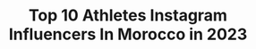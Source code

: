 ---
title: Top 10 Athletes Instagram Influencers In Morocco in 2023
description: >-
  Find top athletes Instagram influencers in Morocco in 2023. Most popular hashtags: #lifestyle #morocco #life #love.
platform: Instagram
hits: 11
text_top: Identify the best Instagram influencers on inBeat.
text_bottom: Our database aggregates 11 Instagram influencers like this in Morocco for you to collaborate.
profiles:
  - username: "nermine.jammazi"
    fullname: >-
      MINA🧿
    bio: >-
      Athlète 🏃‍♀️🏅🇹🇳 Hammametoise🌸 Snapchat : nermine_jammazi 👻
    location: "Morocco"
    followers: 99346
    engagement: 112
    commentsToLikes: 0.018092
    id: ckaory2qnpabs0i789bts64in
    verified: false
    hashtags: "#concours, #instagram, #giveaway, #concoursinstagram"
  - username: "masaudsand8"
    fullname: >-
      SAND ALWARFALI
    bio: >-
      International player & Raja club athlete player.
    location: "Morocco"
    followers: 213222
    engagement: 987
    commentsToLikes: 0.004689
    id: ck0tzn926qzxk0i19tltcf1vf
    verified: false
    hashtags: "#kingbackhome, #kingtalk, #trainingday, #bigluv"
  - username: "anouariraoui"
    fullname: >-
      THE IRAOUI🇲🇦
    bio: >-
      -DIE WITH MEMORIES,NOT DREAMS💎 •Pro Calisthenics Athlete •Creative✨ •DM me for business or collabs📥 •⬇️GO CHECK MY YouTube channel⬇️
    location: "Morocco"
    followers: 11040
    engagement: 2051
    commentsToLikes: 0.059512
    id: ck55ls0od2a2u0i117534z9re
    verified: false
    hashtags: "#handstand, #workout24, #brutebars, #barbrothers"
  - username: "daphnesdeliciousdishes"
    fullname: >-
      Daphne Hari
    bio: >-
      Mom of 3 👶🏻👧🏻👧🏼, Chef of my hubbie athlete🥊💯 Healthy & Nutritious I don't count calories 🙅🏼‍♀️ Business inquiries -》📧 info@daphnesdishes.com
    location: "Morocco"
    followers: 89206
    engagement: 501
    commentsToLikes: 0.024617
    id: ck0vzhebf942b0i19bra0a4ki
    verified: false
    hashtags: "#lowcarb, #kidsproof, #nutritiousbreakfast, #yoghurt"
  - username: "ali.street.workout"
    fullname: >-
      ALI ISSALLAMAN
    bio: >-
      •STREET WORKOUT •CALISTHENICS ATHLETE 💪🏼 •ONLINE COACHING 🏋🏻‍♂️ •Battle of the bars2019 🇦🇪🥉 ▪ali.issallaman@gmail.com📩
    location: "Morocco"
    followers: 22968
    engagement: 258
    commentsToLikes: 0.069866
    id: ck6tt000h7spf0j71p0snzi0l
    verified: false
    hashtags: "#royalbarzz, #workoutprofessional, #battleofthebars, #barstarzz"
  - username: "chakouk_mohammed"
    fullname: >-
      Mohammed"THE SERIOUS" Chakouk🌐
    bio: >-
      From🇲🇦to 🌎 •IFBB Elite Pro®️ •19 Mediterranean Championship OVerall Winner🥇 •19 Moroccan Championship🥈 •🎽@afleteathletics Athlete •📮OnlineCoaching
    location: "Morocco"
    followers: 8007
    engagement: 1373
    commentsToLikes: 0.024993
    id: ck5hp9d3jqyys0i112t3w7hr1
    verified: false
    hashtags: "#stayfocused, #npc, #torontoproshow, #trainforlife"
  - username: "zavkdaraawi"
    fullname: >-
      🎬 FilmMaker 🇲🇦🇶🇦
    bio: >-
      Filmmaker | Photographer | freelancer Parkour athlete | Surfer
    location: "Morocco"
    followers: 33324
    engagement: 388
    commentsToLikes: 0.039144
    id: ck5ciaue7sbc00i11up851n28
    verified: false
    hashtags: "#travel, #life, #videomaker, #rabat"
  - username: "ach_ouchen23"
    fullname: >-
      𝑨𝒄𝒉𝒓𝒂𝒇 𝑶𝒖𝒄𝒉𝒆𝒏𝒆🥋𝑻𝒉𝒆 𝑾𝒐𝒍𝒇
    bio: >-
      ▪️𝙒𝙊𝙍𝙇𝘿 𝙆𝘼𝙍𝘼𝙏𝙀 𝘾𝙃𝘼𝙈𝙋𝙄𝙊𝙉 🇲🇦 ▪️ 𝟚𝟘𝟙𝟛🥉, 𝟚𝟘𝟙𝟝🥇, 𝟚𝟘𝟙𝟞🥈 ▪️𝙋𝙧𝙤𝙛𝙚𝙨𝙨𝙞𝙤𝙣𝙖𝙡 𝙁𝙞𝙜𝙝𝙩𝙚𝙧 @karatecombat ▪️𝘼𝙢𝙗𝙖𝙨𝙨𝙖𝙙𝙤𝙧 𝙤𝙛 @fightapparel_official @ramona_bruederlin ♥️
    location: "Morocco"
    followers: 11840
    engagement: 931
    commentsToLikes: 0.020343
    id: ck6trktrozkf70j7143fnug8s
    verified: false
    hashtags: "#world, #mma, #tourism, #unstoppable"
  - username: "luciedvorakovaphoto"
    fullname: >-
      Lucie Dvorakova
    bio: >-
      Photographer Czech republic email: luciedvorakovaphoto@gmail.com
    location: "Morocco"
    followers: 8487
    engagement: 868
    commentsToLikes: 0.022568
    id: ck5cee5h6kumb0i11bl4hq2zl
    verified: false
    hashtags: "#portraitinspiration, #curlyhair, #momentka, #manportrait"
  - username: "zouhair_al"
    fullname: >-
      زهير الخلداوي
    bio: >-
      🇲🇦Casablanca📍 🙏🏻Sports & Fitness Instruction 🎓certified KRU "Muay thai"Thai yoga massage"pro🇹🇭 ⏱COACH SPORTIF 🙏🏻Plan alimentaire
    location: "Morocco"
    followers: 155641
    engagement: 253
    commentsToLikes: 0.018785
    id: ck9wosdnp6est0j78blsbi1hp
    verified: false
    hashtags: "#love, #likeforlikes, #beach, #enjoy"
---